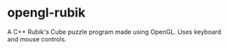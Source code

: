 # opengl-rubik
A C++ Rubik's Cube puzzle program made using OpenGL. Uses keyboard and mouse controls.
